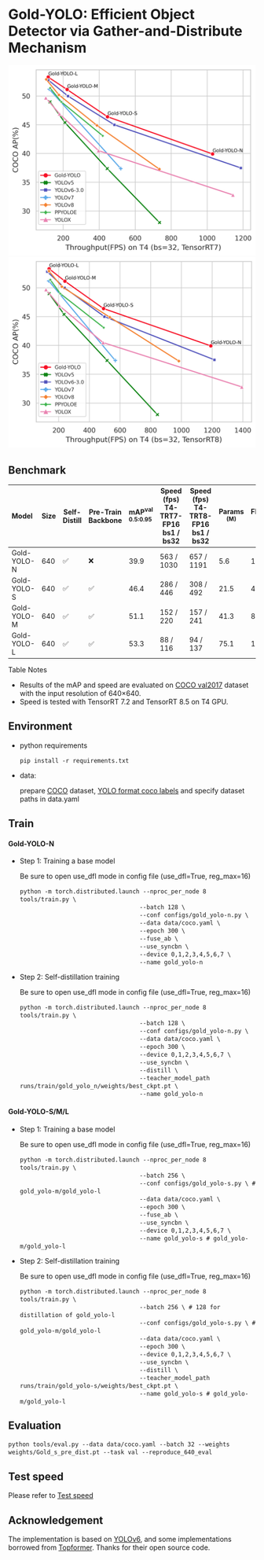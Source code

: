 # Gold-YOLO: Efficient Object Detector via Gather-and-Distribute Mechanism

<div align=center>
<img src="./assets/fps-trt7.png" alt="fps-trt7" width = "550" /> <img src="./assets/fps-trt8.png" alt="fps-8" width = "550" />
</div>


## Benchmark

| Model       | Size | Self-Distill | Pre-Train <br/>Backbone | mAP<sup>val<br/>0.5:0.95 | Speed (fps) <br>T4-TRT7-FP16<br/> bs1 / bs32 | Speed (fps) <br/>T4-TRT8-FP16<br/>bs1 / bs32 | Params<br/><sup> (M) | FLOPs<br/><sup> (G) | Weight                                                       |
| :---------- | ---- | ------------ | ----------------------- | :----------------------- | -------------------------------------------- | -------------------------------------------- | -------------------- | ------------------- | ------------------------------------------------------------ |
| Gold-YOLO-N | 640  | ✅            | ❌                       | 39.9                     | 563 / 1030                                   | 657 / 1191                                   | 5.6                  | 12.1                | [Google Drive](https://drive.google.com/drive/folders/1dd2KJjYfHrXwKasfjDeL1eLX0Vp6UaLG)<br>[cowtransfer](https://traly.cowtransfer.com/s/9cd33702ca404f) |
| Gold-YOLO-S | 640  | ✅            | ✅                       | 46.4                     | 286 / 446                                    | 308 / 492                                    | 21.5                 | 46.0                | [Google Drive](https://drive.google.com/drive/folders/1dd2KJjYfHrXwKasfjDeL1eLX0Vp6UaLG)<br/>[cowtransfer](https://traly.cowtransfer.com/s/9cd33702ca404f) |
| Gold-YOLO-M | 640  | ✅            | ✅                       | 51.1                     | 152 / 220                                    | 157 / 241                                    | 41.3                 | 87.5                | [Google Drive](https://drive.google.com/drive/folders/1dd2KJjYfHrXwKasfjDeL1eLX0Vp6UaLG)<br/>[cowtransfer](https://traly.cowtransfer.com/s/9cd33702ca404f) |
| Gold-YOLO-L | 640  | ✅            | ✅                       | 53.3                     | 88 / 116                                     | 94 / 137                                     | 75.1                 | 151.7               | [Google Drive](https://drive.google.com/drive/folders/1dd2KJjYfHrXwKasfjDeL1eLX0Vp6UaLG)<br/>[cowtransfer](https://traly.cowtransfer.com/s/9cd33702ca404f) |

Table Notes

- Results of the mAP and speed are evaluated on [COCO val2017](https://cocodataset.org/#download) dataset with the input
  resolution of 640×640.
- Speed is tested with TensorRT 7.2 and TensorRT 8.5 on T4 GPU.

## Environment

- python requirements

  ```shell
  pip install -r requirements.txt
  ```

- data:

  prepare [COCO](http://cocodataset.org)
  dataset, [YOLO format coco labels](https://github.com/meituan/YOLOv6/releases/download/0.1.0/coco2017labels.zip) and
  specify dataset paths in data.yaml

## Train

#### Gold-YOLO-N

- Step 1: Training a base model

  Be sure to open use_dfl mode in config file (use_dfl=True, reg_max=16)

  ```shell
  python -m torch.distributed.launch --nproc_per_node 8 tools/train.py \
  									--batch 128 \
  									--conf configs/gold_yolo-n.py \
  									--data data/coco.yaml \
  									--epoch 300 \
  									--fuse_ab \
  									--use_syncbn \
  									--device 0,1,2,3,4,5,6,7 \
  									--name gold_yolo-n
  ```

- Step 2: Self-distillation training

  Be sure to open use_dfl mode in config file (use_dfl=True, reg_max=16)

  ```shell
  python -m torch.distributed.launch --nproc_per_node 8 tools/train.py \
  									--batch 128 \
  									--conf configs/gold_yolo-n.py \
  									--data data/coco.yaml \
  									--epoch 300 \
  									--device 0,1,2,3,4,5,6,7 \
  									--use_syncbn \
  									--distill \
  									--teacher_model_path runs/train/gold_yolo_n/weights/best_ckpt.pt \
  									--name gold_yolo-n
  ```

#### Gold-YOLO-S/M/L

- Step 1: Training a base model

  Be sure to open use_dfl mode in config file (use_dfl=True, reg_max=16)

  ```shell
  python -m torch.distributed.launch --nproc_per_node 8 tools/train.py \
  									--batch 256 \
  									--conf configs/gold_yolo-s.py \ # gold_yolo-m/gold_yolo-l
  									--data data/coco.yaml \
  									--epoch 300 \
  									--fuse_ab \
  									--use_syncbn \
  									--device 0,1,2,3,4,5,6,7 \
  									--name gold_yolo-s # gold_yolo-m/gold_yolo-l
  ```

- Step 2: Self-distillation training

  Be sure to open use_dfl mode in config file (use_dfl=True, reg_max=16)

  ```shell
  python -m torch.distributed.launch --nproc_per_node 8 tools/train.py \
  									--batch 256 \ # 128 for distillation of gold_yolo-l
  									--conf configs/gold_yolo-s.py \ # gold_yolo-m/gold_yolo-l
  									--data data/coco.yaml \
  									--epoch 300 \
  									--device 0,1,2,3,4,5,6,7 \
  									--use_syncbn \
  									--distill \
  									--teacher_model_path runs/train/gold_yolo-s/weights/best_ckpt.pt \
  									--name gold_yolo-s # gold_yolo-m/gold_yolo-l
  ```

## Evaluation

```shell
python tools/eval.py --data data/coco.yaml --batch 32 --weights weights/Gold_s_pre_dist.pt --task val --reproduce_640_eval
```

## Test speed

Please refer to [Test speed](docs/Test_speed.md)

## Acknowledgement

The implementation is based on [YOLOv6](https://github.com/meituan/YOLOv6), and some implementations borrowed
from [Topformer](https://github.com/hustvl/Topformer). Thanks for their open source code.
